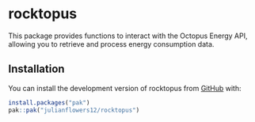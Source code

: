 
<!-- README.md is generated from README.Rmd. Please edit that file -->

# rocktopus

<!-- badges: start -->

<!-- badges: end -->

This package provides functions to interact with the Octopus Energy API,
allowing you to retrieve and process energy consumption data.

## Installation

You can install the development version of rocktopus from
[GitHub](https://github.com/) with:

``` r
install.packages("pak")
pak::pak("julianflowers12/rocktopus")
```
